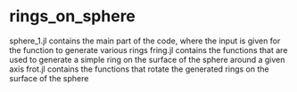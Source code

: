 # rings_on_sphere
sphere_1.jl contains the main part of the code, where the input is given for the function to generate various rings
fring.jl contains the functions that are used to generate a simple ring on the surface of the sphere around a given axis
frot.jl contains the functions that rotate the generated rings on the surface of the sphere
